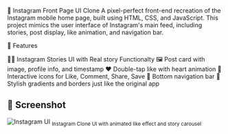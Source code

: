 📸 Instagram Front Page UI Clone
A pixel-perfect front-end recreation of the Instagram mobile home page, built using HTML, CSS, and JavaScript. This project mimics the user interface of Instagram's main feed, including stories, post display, like animation, and navigation bar.

🚀 Features

🧑‍🎤 Instagram Stories UI with Real story Functionalty
🖼️ Post card with image, profile info, and timestamp
❤️ Double-tap like with heart animation
🔄 Interactive icons for Like, Comment, Share, Save
📱 Bottom navigation bar
🎨 Stylish gradients and borders just like the original app


## 📸 Screenshot

![Instagram UI](https://github.com/user-attachments/assets/dca31713-b229-4aad-bf7c-a288cd45cad2)
<sub>Instagram Clone UI with animated like effect and story carousel</sub>





